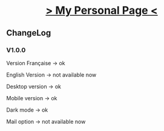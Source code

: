 <!DOCTYPE html>

<html lang="fr">
<h1 align="center"> <a href="https://Fab16BSB.github.io/index.html" tittle="click to access to my page"> > My Personal Page < </a> </h1>
  
  <h2> ChangeLog </h2>
  <h3> V1.0.0 </h3>
  <p> Version Française -> ok </p>
  <p> English Version -> not available now </p>
  <p> Desktop version -> ok </p>
  <p> Mobile version -> ok </p>
  <p> Dark mode -> ok </p>
  <p> Mail option -> not available now </p>
</html>
